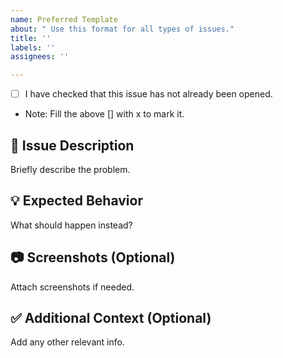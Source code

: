```yaml
---
name: Preferred Template
about: " Use this format for all types of issues."
title: ''
labels: ''
assignees: ''

---
```


- [ ] I have checked that this issue has not already been opened.
- Note: Fill the above [] with x to mark it.

## 🐞 Issue Description

Briefly describe the problem.




## 💡 Expected Behavior


What should happen instead?


## 📷 Screenshots (Optional)

Attach screenshots if needed.


## ✅ Additional Context (Optional)

Add any other relevant info.
